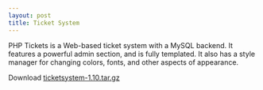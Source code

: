 ```yaml
--- 
layout: post
title: Ticket System
---
```

PHP Tickets is a Web-based ticket system with a MySQL backend. It features a powerful admin section, and is fully templated. It also has a style manager for changing colors, fonts, and other aspects of appearance.

Download [ticketsystem-1.10.tar.gz](/assets/ticketsystem-1.10.tar.gz)
